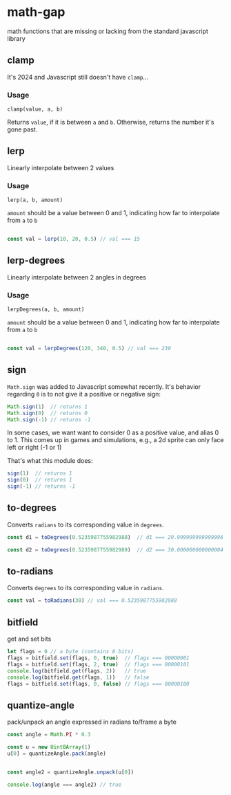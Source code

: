 # math-gap
math functions that are missing or lacking from the standard javascript library

## clamp

It's 2024 and Javascript still doesn't have `clamp`...

### Usage

`clamp(value, a, b)`

Returns `value`, if it is between `a` and `b`. Otherwise, returns the number
it's gone past.


## lerp

Linearly interpolate between 2 values

### Usage

`lerp(a, b, amount)`

`amount` should be a value between 0 and 1, indicating how far to interpolate from `a` to `b`

```javascript

const val = lerp(10, 20, 0.5) // val === 15
```


## lerp-degrees

Linearly interpolate between 2 angles in degrees

### Usage

`lerpDegrees(a, b, amount)`

`amount` should be a value between 0 and 1, indicating how far to interpolate from `a` to `b`

```javascript

const val = lerpDegrees(120, 340, 0.5) // val === 230
```


## sign

`Math.sign` was added to Javascript somewhat recently. It's behavior regarding `0` is to not give it 
a positive or negative sign:

```javascript
Math.sign(1)  // returns 1
Math.sign(0)  // returns 0
Math.sign(-1) // returns -1
```

In some cases, we want want to consider 0 as a positive value, and alias 0 to 1.
This comes up in games and simulations, e.g., a 2d sprite can only face left or right (-1 or 1)

That's what this module does:
```javascript
sign(1)  // returns 1
sign(0)  // returns 1
sign(-1) // returns -1
```


## to-degrees

Converts `radians` to its corresponding value in `degrees`.

```javascript
const d1 = toDegrees(0.5235987755982988)  // d1 === 29.999999999999996

const d2 = toDegrees(0.5235987755982989)  // d2 === 30.000000000000004
````


## to-radians

Converts `degrees` to its corresponding value in `radians`.

```javascript
const val = toRadians(30) // val === 0.5235987755982988
````


## bitfield

get and set bits

```javascript
let flags = 0 // a byte (contains 8 bits)
flags = bitfield.set(flags, 0, true)  // flags === 00000001
flags = bitfield.set(flags, 2, true)  // flags === 00000101
console.log(bitfield.get(flags, 2))   // true
console.log(bitfield.get(flags, 1))   // false
flags = bitfield.set(flags, 0, false) // flags === 00000100
````


## quantize-angle
pack/unpack an angle expressed in radians to/frame a byte

```javascript
const angle = Math.PI * 0.3

const u = new Uint8Array(1)
u[0] = quantizeAngle.pack(angle)


const angle2 = quantizeAngle.unpack(u[0])

console.log(angle === angle2) // true
```
